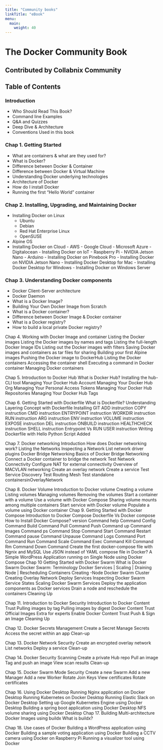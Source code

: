 ```yaml
---
title: "Community books"
linkTitle: "eBook"
menu:
  main:
    weight: 40
---
```



# The Docker Community Book


## Contributed by Collabnix Community


## Table of Contents

### Introduction

- Who Should Read This Book?
- Command line Examples
- Q&A and Quizzes 
- Deep Dive & Architecture
- Conventions Used in this book



### Chap 1.  Getting Started

- What are containers & what are they used for?
- What is Docker?
- Difference between Docker & Container
- Difference between Docker & Virtual Machine
- Understanding Docker underlying technologies
- Architecture of Docker
- How do I install Docker
- Running the first “Hello World” container

### Chap 2.   Installing, Upgrading, and Maintaining Docker

- Installing Docker on Linux
  - Ubuntu 
  - Debian
  - Red Hat Enterprise Linux
  - OpenSUSE
- Alpine OS
- Installing Docker on Cloud
              - AWS
              - Google Cloud
              - Microsoft Azure
              - Digitalocean
      - Installing Docker on IoT
             - Raspberry Pi
             - NVIDIA Jetson Nano
             - Arduino
      - Installing Docker on Pinebook Pro
      - Installing Docker on NVIDIA Jetson Nano
      - Installing Docker Desktop for Mac
      - Installing Docker Desktop for Windows 
      - Installing Docker on Windows Server

### Chap 3.  Understanding Docker components

- Docker Client-Server architecture
- Docker Daemon
- What is a Docker Image?
- Building Your Own Docker Image from Scratch
- What is a Docker container?
- Difference between Docker Image & Docker container
- What is a Docker registry?
- How to build a local private Docker registry?


Chap 4.  Working with Docker Image and container
Listing the Docker images
Listing the Docker images by names and tags
Listing the full-length Docker Image IDs
Listing out the Docker images with filters
Saving Docker images and containers as tar files for sharing
Building your first Alpine images
Pushing the Docker image to DockerHub
Listing the Docker containers
Accessing the container shell
Executing a command in Docker container
Managing Docker containers

Chap 5. Introduction to Docker Hub
What is Docker Hub?
Installing the hub-CLI tool
Managing Your Docker Hub Account
Managing Your Docker Hub Org
Managing Your Personal Access Tokens
Managing Your Docker Hub Repositories
Managing Your Docker Hub Tags

Chap 6.   Getting Started with Dockerfile
What is Dockerfile?
Understanding Layering Concept with Dockerfile
Installing GIT
ADD instruction
COPY instruction
CMD instruction
ENTRYPOINT instruction
WORKDIR instruction
RUN instruction
ARG instruction
ENV instruction
VOLUME instruction
EXPOSE instruction
DEL instruction
ONBUILD instruction
HEALTHCHECK instruction
SHELL instruction
Entrypoint Vs RUN
USER instruction
Writing Dockerfile with Hello Python Script Added

Chap 7.  Docker networking
Introduction
  How does Docker networking work?
  Listing the Networks
  Inspecting a Network
  List network driver plugins
  Docker Bridge Networking
  Basics of Docker Bridge Networking
  Connect a Docker container to bridge the network
  Test Network Connectivity
  Configure NAT for external connectivity
  Overview of MACVLAN networking
  Create an overlay network
  Create a service
  Test Service Discovery
  Test Routing Mesh
  Test standalone containersinOverlayNetwork


Chap 8. Docker Volume
Introduction to Docker volume
Creating a volume
Listing volumes
Managing volumes
Removing the volumes
Start a container with a volume
Use a volume with Docker Compose
Sharing volume mounts among multiple containers
Start service with Docker volume
Populate a volume using Docker container
Chap 9.  Getting Started with Docker Compose
Introduction to Docker Compose
Dockerfile Vs Docker compose
How to Install Docker Compose?
version Command
help Command
Config Command
  Build Command
  Pull Command
  Push Command
  up Command
  Images Command
  ps Command
  Stop Command
  Start Command
  Restart Command
  pause Command
  Unpause Command
  Logs Command
  Port Command
  Run Command
  Scale Command
  Exec Command
  Kill Command
  Rm Command
  Down Command
  Create the first docker-compose file with Ngnix and MySQL
  Use JSON instead of YAML compose file in Docker?
  A Simple WordPress Application running on Single Node using Docker Compose
Chap 10 Getting Started with Docker Swarm
What is Docker Swarm
Docker Swarm: Terminology
Docker Services | Scaling | Draining Node | Rescheduling Containers
Creating -Node Docker Swarm Cluster
Creating Overlay Network
Deploy Services
Inspecting Docker Swarm Service States
Scaling Docker Swarm Services
Deploy the application components as Docker services
Drain a node and reschedule the containers
Cleaning Up

Chap 11.  Introduction to Docker Security
  Introduction to Docker Content Trust
  Pulling images by tag
  Pulling images by digest
  Docker Content Trust
  Official Images
  Extra for experts
  Enable Docker Content Trust
  Push & Sign an Image
  Cleaning Up

Chap 12.  Docker Secrets Management
  Create a Secret
  Manage Secrets
  Access the secret within an app
  Clean-up

Chap 13.  Docker Network Security
  Create an encrypted overlay network
  List networks
  Deploy a service
  Clean-up

Chap 14.  Docker Security Scanning
 Create a private Hub repo
 Pull an image
 Tag and push an image
 View scan results
 Clean-up

Chap 15.  Docker Swarm Mode Security
 Create a new Swarm
 Add a new Manager
 Add a new Worker
 Rotate Join Keys
 View certificates
 Rotate certificates

Chap 16.  Using Docker Desktop
Running Nginx application on Docker Desktop
Running Kubernetes on Docker Desktop
Running Elastic Slack on Docker Desktop
Setting up Google Kubernetes Engine using Docker Desktop
Building a spring boot application using Docker Desktop
NFS volume sharing using Docker Desktop
Chap 17.  Building Multi-architecture Docker Images using buildx
What is buildx?

Chap 18.  Use cases of Docker
Building a WordPress application using Docker
Building a sample voting application using Docker
Building a CCTV camera using Docker on Raspberry Pi
Running a visualizer tool using Docker








